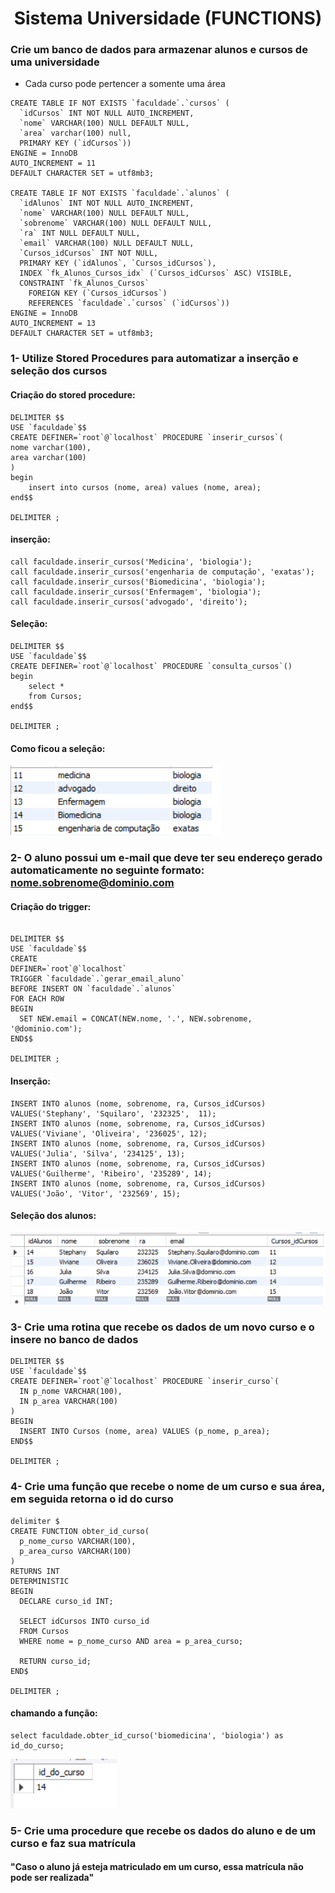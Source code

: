 <h1 align="center" > Sistema Universidade (FUNCTIONS)</h1>

 ### Crie um banco de dados para armazenar alunos e cursos de uma universidade
* Cada curso pode pertencer a somente uma área
  
```mysql
CREATE TABLE IF NOT EXISTS `faculdade`.`cursos` (
  `idCursos` INT NOT NULL AUTO_INCREMENT,
  `nome` VARCHAR(100) NULL DEFAULT NULL,
  `area` varchar(100) null,
  PRIMARY KEY (`idCursos`))
ENGINE = InnoDB
AUTO_INCREMENT = 11
DEFAULT CHARACTER SET = utf8mb3;

CREATE TABLE IF NOT EXISTS `faculdade`.`alunos` (
  `idAlunos` INT NOT NULL AUTO_INCREMENT,
  `nome` VARCHAR(100) NULL DEFAULT NULL,
  `sobrenome` VARCHAR(100) NULL DEFAULT NULL,
  `ra` INT NULL DEFAULT NULL,
  `email` VARCHAR(100) NULL DEFAULT NULL,
  `Cursos_idCursos` INT NOT NULL,
  PRIMARY KEY (`idAlunos`, `Cursos_idCursos`),
  INDEX `fk_Alunos_Cursos_idx` (`Cursos_idCursos` ASC) VISIBLE,
  CONSTRAINT `fk_Alunos_Cursos`
    FOREIGN KEY (`Cursos_idCursos`)
    REFERENCES `faculdade`.`cursos` (`idCursos`))
ENGINE = InnoDB
AUTO_INCREMENT = 13
DEFAULT CHARACTER SET = utf8mb3;

```

### 1- Utilize Stored Procedures para automatizar a inserção e seleção dos cursos

#### Criação do stored procedure:
```mysql
DELIMITER $$
USE `faculdade`$$
CREATE DEFINER=`root`@`localhost` PROCEDURE `inserir_cursos`(
nome varchar(100),
area varchar(100)
)
begin
    insert into cursos (nome, area) values (nome, area);
end$$

DELIMITER ;

```
#### inserção:
```mysql
call faculdade.inserir_cursos('Medicina', 'biologia');
call faculdade.inserir_cursos('engenharia de computação', 'exatas');
call faculdade.inserir_cursos('Biomedicina', 'biologia');
call faculdade.inserir_cursos('Enfermagem', 'biologia');
call faculdade.inserir_cursos('advogado', 'direito');
```

#### Seleção:
```mysql
DELIMITER $$
USE `faculdade`$$
CREATE DEFINER=`root`@`localhost` PROCEDURE `consulta_cursos`()
begin
    select *
    from Cursos;
end$$

DELIMITER ;
```

#### Como ficou a seleção:
![seleção](selecao.png)

### 2- O aluno possui um e-mail que deve ter seu endereço gerado automaticamente no seguinte formato: nome.sobrenome@dominio.com

#### Criação do trigger:
```mysql

DELIMITER $$
USE `faculdade`$$
CREATE
DEFINER=`root`@`localhost`
TRIGGER `faculdade`.`gerar_email_aluno`
BEFORE INSERT ON `faculdade`.`alunos`
FOR EACH ROW
BEGIN
  SET NEW.email = CONCAT(NEW.nome, '.', NEW.sobrenome, '@dominio.com');
END$$

DELIMITER ;
```

#### Inserção:
```mysql
INSERT INTO alunos (nome, sobrenome, ra, Cursos_idCursos) VALUES('Stephany', 'Squilaro', '232325',  11);
INSERT INTO alunos (nome, sobrenome, ra, Cursos_idCursos) VALUES('Viviane', 'Oliveira', '236025', 12);
INSERT INTO alunos (nome, sobrenome, ra, Cursos_idCursos) VALUES('Julia', 'Silva', '234125', 13);
INSERT INTO alunos (nome, sobrenome, ra, Cursos_idCursos) VALUES('Guilherme', 'Ribeiro', '235289', 14);
INSERT INTO alunos (nome, sobrenome, ra, Cursos_idCursos) VALUES('João', 'Vitor', '232569', 15);
```

#### Seleção dos alunos:
![alunos](alunos.png)

### 3- Crie uma rotina que recebe os dados de um novo curso e o insere no banco de dados

```mysql
DELIMITER $$
USE `faculdade`$$
CREATE DEFINER=`root`@`localhost` PROCEDURE `inserir_curso`(
  IN p_nome VARCHAR(100),
  IN p_area VARCHAR(100)
)
BEGIN
  INSERT INTO Cursos (nome, area) VALUES (p_nome, p_area);
END$$

DELIMITER ;
```

### 4- Crie uma função que recebe o nome de um curso e sua área, em seguida retorna o id do curso

```mysql
delimiter $
CREATE FUNCTION obter_id_curso(
  p_nome_curso VARCHAR(100),
  p_area_curso VARCHAR(100)
)
RETURNS INT
DETERMINISTIC
BEGIN
  DECLARE curso_id INT;
  
  SELECT idCursos INTO curso_id
  FROM Cursos
  WHERE nome = p_nome_curso AND area = p_area_curso;
  
  RETURN curso_id;
END$

DELIMITER ;
```

#### chamando a função:
```mysql
select faculdade.obter_id_curso('biomedicina', 'biologia') as id_do_curso;
```
![função](obter_id.png)

### 5- Crie uma procedure que recebe os dados do aluno e de um curso e faz sua matrícula
#### "Caso o aluno já esteja matriculado em um curso, essa matrícula não pode ser realizada"
